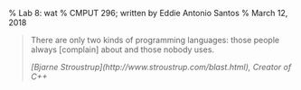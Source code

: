 % Lab 8: wat
% CMPUT 296; written by Eddie Antonio Santos
% March 12, 2018

<blockquote cite="http://www.stroustrup.com/blast.html">
<p>There are only two kinds of programming languages: those people always
[complain] about and those nobody uses.</p>
<cite>[Bjarne Stroustrup](http://www.stroustrup.com/blast.html), Creator of C++</cite>
</blockquote>


<!--
NaN

nan in Python. nan in C.
-->

<!--
triple equal
-->

<!--
make them define a Python class, method, and then do the

>>> whoami(object.method())

print(type(self))


Do the same thing in JavaScript

class Herp {
   derp() {
      console.log(this);
   }
}

>>> whoami((new Herp).derp)

Use Function.bind(obj)

-->

<!--

 Automatic semicolon insertion

function hello() {
  return
  {
    foo: "bar"
  }
}

-->

<!--

Forgetting var; creating a global


-->
